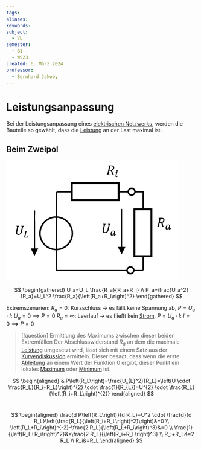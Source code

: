 ```yaml
---
tags: 
aliases: 
keywords: 
subject:
  - VL
semester:
  - B1
  - WS23
created: 6. März 2024
professor:
  - Bernhard Jakoby
---
```

 

# Leistungsanpassung

Bei der Leistungsanpassung eines [elektrischen Netzwerks](Schaltungsanalyse.md), werden die Bauteile so gewählt, dass die [Leistung](elektrische%20Leistung.md) an der Last maximal ist.

## Beim Zweipol

![InlineL|256](assets/Pasted%20image%2020240306190447.png)

$$
\begin{gathered}
U_a=U_L \frac{R_a}{R_a+R_i} \\
P_a=\frac{U_a^2}{R_a}=U_L^2 \frac{R_a}{\left(R_a+R_i\right)^2}
\end{gathered}
$$

Extremszenarien:
$R_{a} = 0$: Kurzschluss $\to$ es fällt keine Spannung ab, $P=U_{a}\cdot I$: $U_{a} = 0\implies P=0$
$R_{a} = \infty$: Leerlauf $\to$ es fließt kein [Strom](elektrischer%20Strom.md), $P = U_{a}\cdot I$: $I = 0 \implies P=0$

> [!question] Ermittlung des Maximums zwischen dieser beiden Extremfällen
> Der Abschlusswiderstand $R_{a}$ an dem die maximale [Leistung](elektrische%20Leistung.md) umgesetzt wird, lässt sich mit einem Satz aus der [Kurvendiskussion](../Mathematik/{MOC}%20Kurvendiskussion.md) ermitteln. Dieser besagt, dass wenn die erste [Ableitung](../Mathematik/mathe%20(3)/Differenzialrechnung.md) an einem Wert der Funktion 0 ergibt, dieser Punkt ein lokales [Maximum](../Mathematik/mathe%20(3)/Extremwert.md) oder [Minimum](../Mathematik/mathe%20(3)/Extremwert.md) ist.

$$
\begin{aligned}
& P\left(R_L\right)=\frac{U_{L}^2}{R_L}=\left(U \cdot \frac{R_L}{R_i+R_L}\right)^{2} \cdot \frac{1}{R_{L}}=U^{2} \cdot \frac{R_L}{\left(R_i+R_L\right)^{2}}
\end{aligned}
$$
<br>

$$
\begin{aligned}
\frac{d P\left(R_L\right)}{d R_L}=U^2 \cdot \frac{d}{d R_L}\left(\frac{R_L}{\left(R_i+R_L\right)^2}\right)&=0 \\
\left(R_L+R_i\right)^{-2}-\frac{2 R_L}{\left(R_L+R_i\right)^3}&=0 \\
\frac{1}{\left(R_L+R_i\right)^2}&=\frac{2 R_L}{\left(R_i+R_L\right)^3} \\
R_i+R_L&=2 R_L \\
R_i&=R_L
\end{aligned}
$$